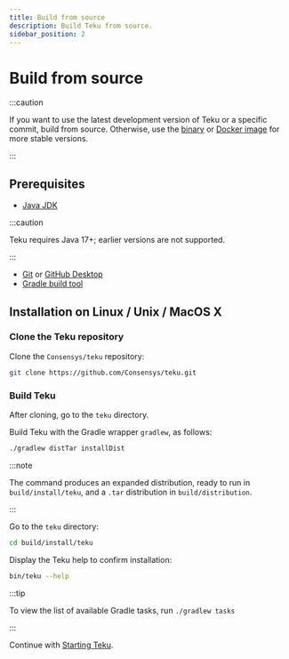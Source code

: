 ```yaml
---
title: Build from source
description: Build Teku from source.
sidebar_position: 2
---
```


# Build from source

:::caution

If you want to use the latest development version of Teku or a specific commit, build from source. Otherwise, use the [binary] or [Docker image] for more stable versions.

:::

## Prerequisites

- [Java JDK](https://www.oracle.com/java/technologies/javase-downloads.html)

:::caution

Teku requires Java 17+; earlier versions are not supported.

:::

- [Git](https://git-scm.com/downloads) or [GitHub Desktop](https://desktop.github.com/)
- [Gradle build tool](https://gradle.org/)

## Installation on Linux / Unix / MacOS X

### Clone the Teku repository

Clone the `Consensys/teku` repository:

```bash
git clone https://github.com/Consensys/teku.git
```

### Build Teku

After cloning, go to the `teku` directory.

Build Teku with the Gradle wrapper `gradlew`, as follows:

```bash
./gradlew distTar installDist
```

:::note

The command produces an expanded distribution, ready to run in `build/install/teku`, and a `.tar` distribution in `build/distribution`.

:::

Go to the `teku` directory:

```bash
cd build/install/teku
```

Display the Teku help to confirm installation:

```bash
bin/teku --help
```

:::tip

To view the list of available Gradle tasks, run `./gradlew tasks`

:::

Continue with [Starting Teku](../start-teku.md).

<!-- links -->

[binary]: install-binaries.md
[Docker image]: run-docker-image.md
